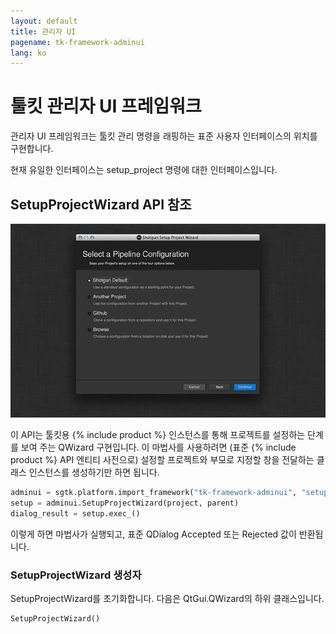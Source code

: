 ```yaml
---
layout: default
title: 관리자 UI
pagename: tk-framework-adminui
lang: ko
---
```


# 툴킷 관리자 UI 프레임워크

관리자 UI 프레임워크는 툴킷 관리 명령을 래핑하는 표준 사용자 인터페이스의 위치를 구현합니다.

현재 유일한 인터페이스는 setup_project 명령에 대한 인터페이스입니다.

## SetupProjectWizard API 참조

![](images/setup_project_wizard.png)

이 API는 툴킷용 {% include product %} 인스턴스를 통해 프로젝트를 설정하는 단계를 보여 주는 QWizard 구현입니다.  이 마법사를 사용하려면 (표준 {% include product %} API 엔티티 사전으로) 설정할 프로젝트와 부모로 지정할 창을 전달하는 클래스 인스턴스를 생성하기만 하면 됩니다.

```python
adminui = sgtk.platform.import_framework("tk-framework-adminui", "setup_project")
setup = adminui.SetupProjectWizard(project, parent)
dialog_result = setup.exec_()
```

이렇게 하면 마법사가 실행되고, 표준 QDialog Accepted 또는 Rejected 값이 반환됩니다.

### SetupProjectWizard 생성자

SetupProjectWizard를 초기화합니다. 다음은 QtGui.QWizard의 하위 클래스입니다.

```python
SetupProjectWizard()
```
